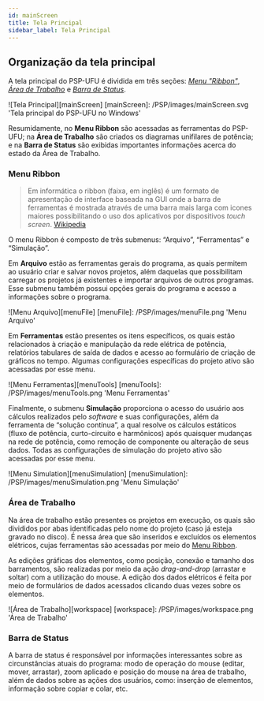 ```yaml
---
id: mainScreen
title: Tela Principal
sidebar_label: Tela Principal
---
```

## Organização da tela principal
A tela principal do PSP-UFU é dividida em três seções: *[Menu "Ribbon"](mainScreen#menu-ribbon)*, *[Área de Trabalho](mainScreen#área-de-trabalho)* e *[Barra de Status](mainScreen#barra-de-status)*.

![Tela Principal][mainScreen]
[mainScreen]: /PSP/images/mainScreen.svg 'Tela principal do PSP-UFU no Windows'

Resumidamente, no **Menu Ribbon** são acessadas as ferramentas do PSP-UFU; na **Área de Trabalho** são criados os diagramas unifilares de potência; e na **Barra de Status** são exibidas importantes informações acerca do estado da Área de Trabalho.


### Menu Ribbon
>Em informática o ribbon (faixa, em inglês) é um formato de apresentação de interface baseada na GUI onde a barra de ferramentas é mostrada através de uma barra mais larga com icones maiores possibilitando o uso dos aplicativos por dispositivos *touch screen*.
[Wikipedia](https://pt.wikipedia.org/wiki/Ribbon_(inform%C3%A1tica))

O menu Ribbon é composto de três submenus: “Arquivo”, “Ferramentas” e “Simulação”.

Em **Arquivo** estão as ferramentas gerais do programa, as quais permitem ao usuário criar e salvar novos projetos, além daquelas que possibilitam carregar os projetos já existentes e importar arquivos de outros programas. Esse submenu também possui opções gerais do programa e acesso a informações sobre o programa.

![Menu Arquivo][menuFile]
[menuFile]: /PSP/images/menuFile.png 'Menu Arquivo'

Em **Ferramentas** estão presentes os itens específicos, os quais estão relacionados à criação e manipulação da rede elétrica de potência, relatórios tabulares de saída de dados e acesso ao formulário de criação de gráficos no tempo. Algumas configurações específicas do projeto ativo são acessadas por esse menu.

![Menu Ferramentas][menuTools]
[menuTools]: /PSP/images/menuTools.png 'Menu Ferramentas'

Finalmente, o submenu **Simulação** proporciona o acesso do usuário aos cálculos realizados pelo *software* e suas configurações, além da ferramenta de “solução contínua”, a qual resolve os cálculos estáticos (fluxo de potência, curto-circuito e harmônicos) após quaisquer mudanças na rede de potência, como remoção de componente ou alteração de seus dados. Todas as configurações de simulação do projeto ativo são acessadas por esse menu.

![Menu Simulation][menuSimulation]
[menuSimulation]: /PSP/images/menuSimulation.png 'Menu Simulação'

### Área de Trabalho
Na área de trabalho estão presentes os projetos em execução, os quais são divididos por abas identificadas pelo nome do projeto (caso já esteja gravado no disco). É nessa área que são inseridos e excluídos os elementos elétricos, cujas ferramentas são acessadas por meio do [Menu Ribbon](mainScreen#menu-ribbon).

As edições gráficas dos elementos, como posição, conexão e tamanho dos barramentos, são realizadas por meio da ação *drag-and-drop* (arrastar e soltar) com a utilização do mouse. A edição dos dados elétricos é feita por meio de formulários de dados acessados clicando duas vezes sobre os elementos.

![Área de Trabalho][workspace]
[workspace]: /PSP/images/workspace.png 'Área de Trabalho'

### Barra de Status
A barra de status é responsável por informações interessantes sobre as circunstâncias atuais do programa: modo de operação do mouse (editar, mover, arrastar), zoom aplicado e posição do mouse na área de trabalho, além de dados sobre as ações dos usuários, como: inserção de elementos, informação sobre copiar e colar, etc.